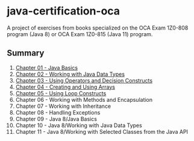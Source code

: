 # java-certification-oca

A project of exercises from books specialized on the OCA Exam 1Z0-808 program (Java 8) or OCA Exam 1Z0-815 (Java 11) program.

## Summary

1. [Chapter 01 - Java Basics](https://github.com/mariazevedo88/java-certification-oca/blob/master/src/main/java/io/github/mariazevedo88/javaoca/chp/one/INDEX.md)
2. [Chapter 02 - Working with Java Data Types](https://github.com/mariazevedo88/java-certification-oca/blob/master/src/main/java/io/github/mariazevedo88/javaoca/chp/two/INDEX.md)
3. [Chapter 03 - Using Operators and Decision Constructs](https://github.com/mariazevedo88/java-certification-oca/blob/master/src/main/java/io/github/mariazevedo88/javaoca/chp/three/INDEX.md)
4. [Chapter 04 - Creating and Using Arrays](https://github.com/mariazevedo88/java-certification-oca/blob/master/src/main/java/io/github/mariazevedo88/javaoca/chp/four/INDEX.md)
5. [Chapter 05 - Using Loop Constructs](https://github.com/mariazevedo88/java-certification-oca/blob/master/src/main/java/io/github/mariazevedo88/javaoca/chp/five/INDEX.md)
6. Chapter 06 - Working with Methods and Encapsulation
7. Chapter 07 - Working with Inheritance
8. Chapter 08 - Handling Exceptions
9. Chapter 09 - Java 8/Java Basics
10. Chapter 10 - Java 8/Working with Java Data Types
11. Chapter 11 - Java 8/Working with Selected Classes from the Java API